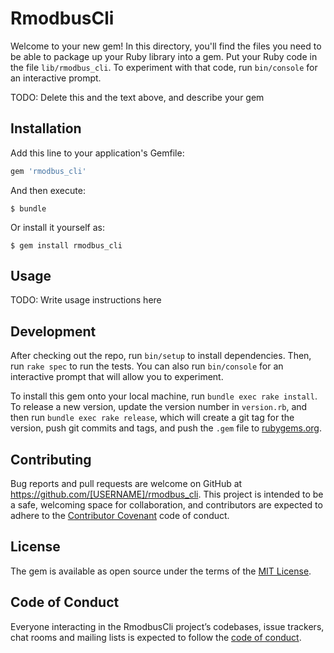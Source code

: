 # RmodbusCli

Welcome to your new gem! In this directory, you'll find the files you need to be able to package up your Ruby library into a gem. Put your Ruby code in the file `lib/rmodbus_cli`. To experiment with that code, run `bin/console` for an interactive prompt.

TODO: Delete this and the text above, and describe your gem

## Installation

Add this line to your application's Gemfile:

```ruby
gem 'rmodbus_cli'
```

And then execute:

    $ bundle

Or install it yourself as:

    $ gem install rmodbus_cli

## Usage

TODO: Write usage instructions here

## Development

After checking out the repo, run `bin/setup` to install dependencies. Then, run `rake spec` to run the tests. You can also run `bin/console` for an interactive prompt that will allow you to experiment.

To install this gem onto your local machine, run `bundle exec rake install`. To release a new version, update the version number in `version.rb`, and then run `bundle exec rake release`, which will create a git tag for the version, push git commits and tags, and push the `.gem` file to [rubygems.org](https://rubygems.org).

## Contributing

Bug reports and pull requests are welcome on GitHub at https://github.com/[USERNAME]/rmodbus_cli. This project is intended to be a safe, welcoming space for collaboration, and contributors are expected to adhere to the [Contributor Covenant](http://contributor-covenant.org) code of conduct.

## License

The gem is available as open source under the terms of the [MIT License](https://opensource.org/licenses/MIT).

## Code of Conduct

Everyone interacting in the RmodbusCli project’s codebases, issue trackers, chat rooms and mailing lists is expected to follow the [code of conduct](https://github.com/[USERNAME]/rmodbus_cli/blob/master/CODE_OF_CONDUCT.md).
